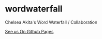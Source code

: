 wordwaterfall
=============

 Chelsea Akita's Word Waterfall / Collaboration
 
 [See us On Github Pages][live-link]
 
 [live-link]: https://github.com/bheithaus/wordwaterfall
